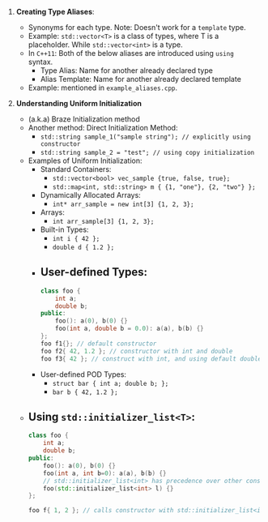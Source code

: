 1. **Creating Type Aliases**:
    - Synonyms for each type. Note: Doesn't work for a `template` type.
    - Example: `std::vector<T>` is a class of types, where T is a placeholder. While 
    `std::vector<int>` is a type.
    - In `C++11`: Both of the below aliases are introduced using `using` syntax.
        - Type Alias: Name for another already declared type
        - Alias Template: Name for another already declared template
    - Example: mentioned in `example_aliases.cpp`.

2. **Understanding Uniform Initialization**
    - (a.k.a) Braze Initialization method
    - Another method: Direct Initialization Method:
        - `std::string sample_1("sample string"); // explicitly using constructor`
        - `std::string sample_2 = "test"; // using copy initialization`
    - Examples of Uniform Initialization:
        - Standard Containers: 
            - `std::vector<bool> vec_sample {true, false, true};`
            - `std::map<int, std::string> m { {1, "one"}, {2, "two"} };`
        - Dynamically Allocated Arrays:
            - `int* arr_sample = new int[3] {1, 2, 3};`
        - Arrays:
            - `int arr_sample[3] {1, 2, 3};`
        - Built-in Types:
            - `int i { 42 };`
            - `double d { 1.2 };`
        - User-defined Types:
            - 
            ```cpp
            class foo {
                int a;
                double b;
            public:
                foo(): a(0), b(0) {}
                foo(int a, double b = 0.0): a(a), b(b) {}
            };
            foo f1{}; // default constructor
            foo f2{ 42, 1.2 }; // constructor with int and double
            foo f3{ 42 }; // construct with int, and using default double
            ```
        - User-defined POD Types:
            - `struct bar { int a; double b; };`
            - `bar b { 42, 1.2 };`
    - Using `std::initializer_list<T>`:
        - 
        ```cpp
        class foo {
            int a;
            double b;
        public:
            foo(): a(0), b(0) {}
            foo(int a, int b=0): a(a), b(b) {}
            // std::initializer_list<int> has precedence over other constructors
            foo(std::initializer_list<int> l) {}
        };
        
        foo f{ 1, 2 }; // calls constructor with std::initializer_list<int>
        ```